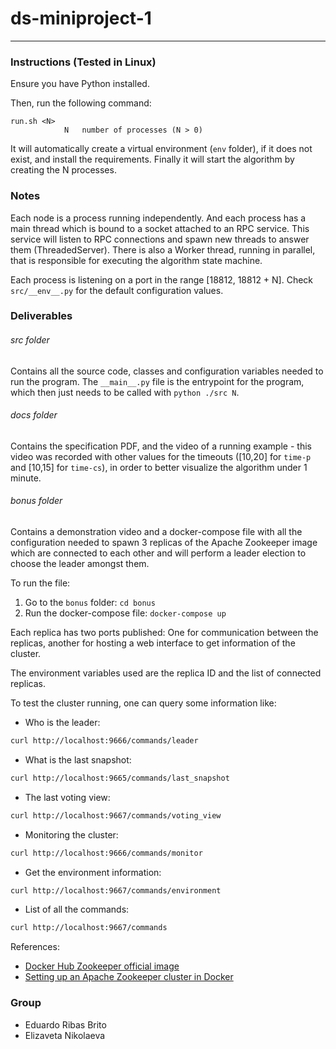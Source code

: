 # ds-miniproject-1

-------------------

### Instructions (Tested in Linux)

Ensure you have Python installed.

Then, run the following command:

```
run.sh <N>
            N   number of processes (N > 0)
```

It will automatically create a virtual environment (`env` folder), if it does not exist, and install the requirements.
Finally it will start the algorithm by creating the N processes.

### Notes

Each node is a process running independently. And each process has a main thread which is bound to a socket attached to an RPC service. This service will listen to RPC connections and spawn new threads to answer them (ThreadedServer). There is also a Worker thread, running in parallel, that is responsible for executing the algorithm state machine.

Each process is listening on a port in the range [18812, 18812 + N]. Check `src/__env__.py` for the default configuration values.

### Deliverables

###### src folder

Contains all the source code, classes and configuration variables needed to run the program. The `__main__.py` file is the entrypoint for the program, which then just needs to be called with `python ./src N`.

###### docs folder

Contains the specification PDF, and the video of a running example - this video was recorded with other values for the timeouts ([10,20] for `time-p` and [10,15] for `time-cs`), in order to better visualize the algorithm under 1 minute.

###### bonus folder

Contains a demonstration video and a docker-compose file with all the configuration needed to spawn 3 replicas of the Apache Zookeeper image which are connected to each other and will perform a leader election to choose the leader amongst them.

To run the file:
1. Go to the `bonus` folder: `cd bonus`
2. Run the docker-compose file: `docker-compose up`

Each replica has two ports published: One for communication between the replicas, another for hosting a web interface to get information of the cluster.

The environment variables used are the replica ID and the list of connected replicas.

To test the cluster running, one can query some information like:

* Who is the leader:

```sh
curl http://localhost:9666/commands/leader
```

* What is the last snapshot:

```sh
curl http://localhost:9665/commands/last_snapshot
```

* The last voting view:

```sh
curl http://localhost:9667/commands/voting_view
```

* Monitoring the cluster:

```sh
curl http://localhost:9666/commands/monitor
```

* Get the environment information:

```sh
curl http://localhost:9667/commands/environment
```

* List of all the commands:

```sh
curl http://localhost:9667/commands
```

References:
* [Docker Hub Zookeeper official image](https://hub.docker.com/_/zookeeper)
* [Setting up an Apache Zookeeper cluster in Docker](https://farid-baharuddin.medium.com/setting-up-an-apache-zookeeper-cluster-in-docker-8960d5c23f5c)

### Group

* Eduardo Ribas Brito
* Elizaveta Nikolaeva